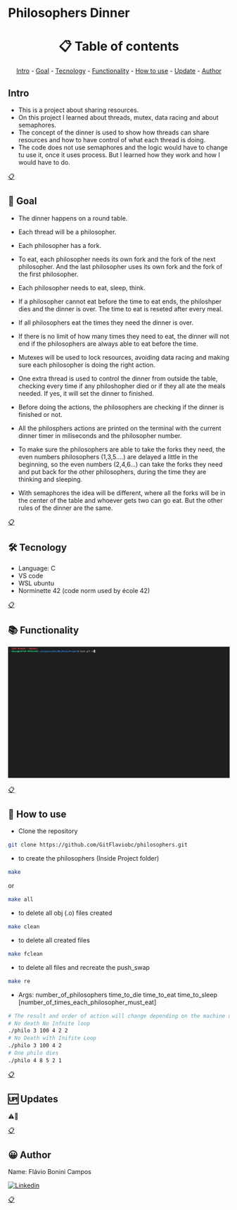 # Philosophers Dinner

<h1 name ="content" align = "center">📋 Table of contents</h1>
<p align = "center">
  <a href = "#intro">Intro</a> -
  <a href = "#goal">Goal</a> -
  <a href = "#tec">Tecnology</a> -
  <a href = "#function">Functionality</a> -
  <a href = "#how">How to use</a> -
  <a href = "#update">Update</a> -
  <a href = "#author">Author</a>
</p>

<a name="intro"/> <h2> Intro </h2> </a>
- This is a project about sharing resources.
- On this project I learned about threads, mutex, data racing and about semaphores.
- The concept of the dinner is used to show how threads can share resources and how to have control of what each thread is doing.
- The code does not use semaphores and the logic would have to change tu use it, once it uses process. But I learned how they work and how I would have to do.
<p></p>
<a href = "#content">📋</a>

<a name="goal"/> <h2> 🎯 Goal </h2> </a>
- The dinner happens on a round table.
- Each thread will be a philosopher.
- Each philosopher has a fork.
- To eat, each philosopher needs its own fork and the fork of the next philosopher. And the last philosopher uses its own fork and the fork of the first philosopher.
- Each philosopher needs to eat, sleep, think.
- If a philosopher cannot eat before the time to eat ends, the philoshper dies and the dinner is over. The time to eat is reseted after every meal.
- If all philosophers eat the times they need the dinner is over.
- If there is no limit of how many times they need to eat, the dinner will not end if the philosophers are always able to eat before the time.
- Mutexes will be used to lock resources, avoiding data racing and making sure each philosopher is doing the right action.
- One extra thread is used to control the dinner from outside the table, checking every time if any philoshopher died or if they all ate the meals needed. If yes, it will set the dinner to finished.
- Before doing the actions, the philosophers are checking if the dinner is finished or not.
- All the philosphers actions are printed on the terminal with the current dinner timer in miliseconds and the philosopher number.
- To make sure the philosophers are able to take the forks they need, the even numbers philosophers (1,3,5....) are delayed a little in the beginning, so the even numbers (2,4,6...) can take the forks they need and put back for the other philosophers, during the time they are thinking and sleeping.

- With semaphores the idea will be different, where all the forks will be in the center of the table and whoever gets two can go eat. But the other rules of the dinner are the same.
<p></p>
<a href = "#content">📋</a>

<a name="tec"/> <h2> 🛠️ Tecnology </h2> </a>
- Language: C
- VS code
- WSL ubuntu
- Norminette 42 (code norm used by école 42)
<p></p>
<a href = "#content">📋</a>

<a name="function"/> <h2> 📚 Functionality </h2> </a>

![Philosophers Example](Images/Philo.gif)

<p></p>
<a href = "#content">📋</a>

<a name="how"/> <h2> 📖 How to use </h2> </a>

- Clone the repository
```bash
git clone https://github.com/GitFlaviobc/philosophers.git
```
- to create the philosophers (Inside Project folder)
```bash
make
```
or
```bash
make all
```
- to delete all obj (.o) files created
```bash
make clean
```
 - to delete all created files
```bash
make fclean
```
 - to delete all files and recreate the push_swap
```bash
make re
```
- Args:  number_of_philosophers time_to_die time_to_eat time_to_sleep [number_of_times_each_philosopher_must_eat] 
```bash
# The result and order of action will change depending on the machine used to test
# No death No Infnite loop
./philo 3 100 4 2 2
# No Death with Inifite Loop
./philo 3 100 4 2
# One philo dies
./philo 4 8 5 2 1
```
<p></p>
<a href = "#content">📋</a>

<a name="update"/> <h2> 🆙 Updates </h2> </a>
⚠️🚧
<p></p>
<a href = "#content">📋</a>

<a name="author"/> <h2> 😀 Author </h2> </a>
Name: Flávio Bonini Campos
<p></p>

[![Linkedin](https://img.shields.io/badge/LinkedIn-0077B5?style=for-the-badge&logo=linkedin&logoColor=white)](https://www.linkedin.com/in/flaviobc88/)
<p></p>
<a href = "#content">📋</a>
<p></p>
